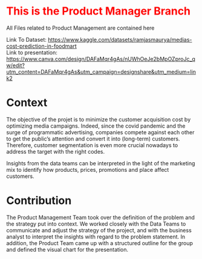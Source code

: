 # <font color=#FF0000>This is the Product Manager Branch</font>
 All Files related to Product Management are contained here

Link To Dataset: https://www.kaggle.com/datasets/ramjasmaurya/medias-cost-prediction-in-foodmart
<br>
Link to presentation: https://www.canva.com/design/DAFaMqr4gAs/nUWhOeJe2bMpOZproJc_qw/edit?utm_content=DAFaMqr4gAs&utm_campaign=designshare&utm_medium=link2

# Context

The objective of the projet is to minimize the customer acquisition cost by optimizing media campaigns. Indeed, since the covid pandemic and the surge of programmatic advertising, companies compete against each other to get the public’s attention and convert it into (long-term) customers. Therefore, customer segmentation is even more crucial nowadays to address the target with the right codes. 

Insights from the data teams can be interpreted in the light of the marketing mix to identify how products, prices, promotions and place affect customers.  

# Contribution

The Product Management Team took over the definition of the problem and the strategy put into context. We worked closely with the Data Teams to communicate and adjust the strategy of the project, and with the business analyst to interpret the insights with regard to the problem statement. 
In addition, the Product Team came up with a structured outline for the group and defined the visual chart for the presentation.


